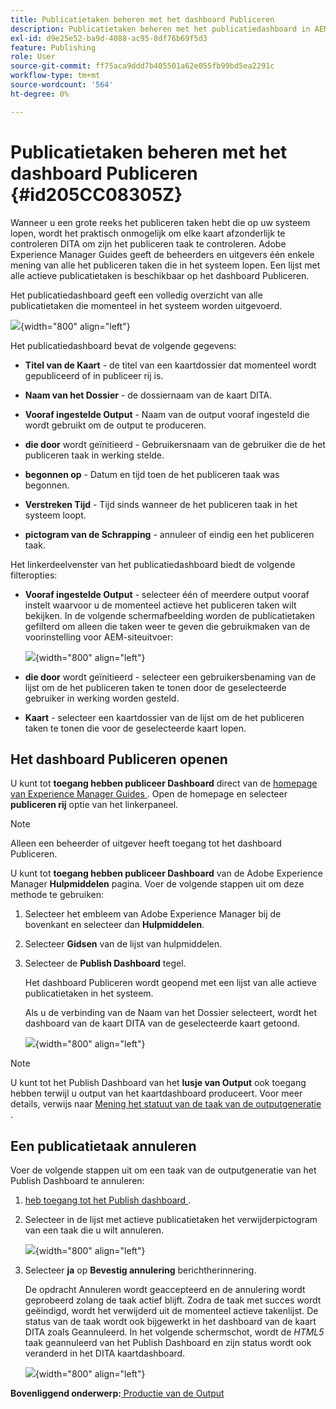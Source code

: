 ```yaml
---
title: Publicatietaken beheren met het dashboard Publiceren
description: Publicatietaken beheren met het publicatiedashboard in AEM Guides. Zorg dat u weet hoe u toegang krijgt tot het publicatiedashboard en annuleer een publicatietaak.
exl-id: d9e25e52-ba9d-4088-ac95-8df76b69f5d3
feature: Publishing
role: User
source-git-commit: ff75aca9ddd7b405501a62e055fb99bd5ea2291c
workflow-type: tm+mt
source-wordcount: '564'
ht-degree: 0%

---
```


# Publicatietaken beheren met het dashboard Publiceren {#id205CC08305Z}

Wanneer u een grote reeks het publiceren taken hebt die op uw systeem lopen, wordt het praktisch onmogelijk om elke kaart afzonderlijk te controleren DITA om zijn het publiceren taak te controleren. Adobe Experience Manager Guides geeft de beheerders en uitgevers één enkele mening van alle het publiceren taken die in het systeem lopen. Een lijst met alle actieve publicatietaken is beschikbaar op het dashboard Publiceren.

Het publicatiedashboard geeft een volledig overzicht van alle publicatietaken die momenteel in het systeem worden uitgevoerd.

![](images/publish-dashboard.png){width="800" align="left"}

Het publicatiedashboard bevat de volgende gegevens:

- **Titel van de Kaart** - de titel van een kaartdossier dat momenteel wordt gepubliceerd of in publiceer rij is.

- **Naam van het Dossier** - de dossiernaam van de kaart DITA.

- **Vooraf ingestelde Output** - Naam van de output vooraf ingesteld die wordt gebruikt om de output te produceren.

- **die door** wordt geïnitieerd - Gebruikersnaam van de gebruiker die de het publiceren taak in werking stelde.

- **begonnen op** - Datum en tijd toen de het publiceren taak was begonnen.

- **Verstreken Tijd** - Tijd sinds wanneer de het publiceren taak in het systeem loopt.

- **pictogram van de Schrapping** - annuleer of eindig een het publiceren taak.

Het linkerdeelvenster van het publicatiedashboard biedt de volgende filteropties:

- **Vooraf ingestelde Output** - selecteer één of meerdere output vooraf instelt waarvoor u de momenteel actieve het publiceren taken wilt bekijken. In de volgende schermafbeelding worden de publicatietaken gefilterd om alleen die taken weer te geven die gebruikmaken van de voorinstelling voor AEM-siteuitvoer:

  ![](images/publish-dashboard-preset-filter.png){width="800" align="left"}

- **die door** wordt geïnitieerd - selecteer een gebruikersbenaming van de lijst om de het publiceren taken te tonen door de geselecteerde gebruiker in werking worden gesteld.

- **Kaart** - selecteer een kaartdossier van de lijst om de het publiceren taken te tonen die voor de geselecteerde kaart lopen.

## Het dashboard Publiceren openen

U kunt tot **toegang hebben publiceer Dashboard** direct van de [ homepage van Experience Manager Guides ](./intro-home-page.md). Open de homepage en selecteer **publiceren rij** optie van het linkerpaneel.

>[!NOTE]
>
> Alleen een beheerder of uitgever heeft toegang tot het dashboard Publiceren.

U kunt tot **toegang hebben publiceer Dashboard** van de Adobe Experience Manager **Hulpmiddelen** pagina. Voer de volgende stappen uit om deze methode te gebruiken:

1. Selecteer het embleem van Adobe Experience Manager bij de bovenkant en selecteer dan **Hulpmiddelen**.

1. Selecteer **Gidsen** van de lijst van hulpmiddelen.

1. Selecteer de **Publish Dashboard** tegel.

   Het dashboard Publiceren wordt geopend met een lijst van alle actieve publicatietaken in het systeem.

   Als u de verbinding van de Naam van het Dossier selecteert, wordt het dashboard van de kaart DITA van de geselecteerde kaart getoond.

   ![](images/publish-dashboard-click-filename-link.png){width="800" align="left"}


>[!NOTE]
>
> U kunt tot het Publish Dashboard van het **lusje van Output** ook toegang hebben terwijl u output van het kaartdashboard produceert. Voor meer details, verwijs naar [ Mening het statuut van de taak van de outputgeneratie ](generate-output-for-a-dita-map.md#viewing_output_history).

## Een publicatietaak annuleren

Voer de volgende stappen uit om een taak van de outputgeneratie van het Publish Dashboard te annuleren:

1. [ heb toegang tot het Publish dashboard ](#access-the-publish-dashboard).

1. Selecteer in de lijst met actieve publicatietaken het verwijderpictogram van een taak die u wilt annuleren.

   ![](images/publish-dashboard-cancel-task.png){width="800" align="left"}

1. Selecteer **ja** op **Bevestig annulering** berichtherinnering.

   De opdracht Annuleren wordt geaccepteerd en de annulering wordt geprobeerd zolang de taak actief blijft. Zodra de taak met succes wordt geëindigd, wordt het verwijderd uit de momenteel actieve takenlijst. De status van de taak wordt ook bijgewerkt in het dashboard van de kaart DITA zoals Geannuleerd. In het volgende schermschot, wordt de *HTML5* taak geannuleerd van het Publish Dashboard en zijn status wordt ook veranderd in het DITA kaartdashboard.

   ![](images/cancelled-output-task.png){width="800" align="left"}


**Bovenliggend onderwerp:**[ Productie van de Output ](generate-output.md)
